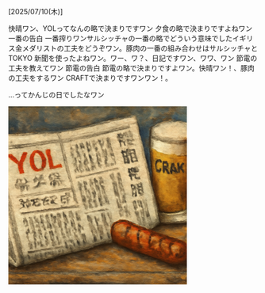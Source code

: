 [2025/07/10(木)]

快晴ワン、YOLってなんの略で決まりですワン 夕食の略で決まりですよねワン 一番の告白 一番搾りワンサルシッチャの一番の略でどういう意味でしたイギリス金メダリストの工夫をどうぞワン。豚肉の一番の組み合わせはサルシッチャとTOKYO 新聞を使ったよねワン。ワー、ワ？、日記ですワン、ワワ、ワン 節電の工夫を教えてワン 節電の告白 節電の略で決まりですよワン。快晴ワン！、豚肉の工夫をするワン CRAFTで決まりですワンワン！。

...ってかんじの日でしたなワン

<img width="360px" src="image.png">